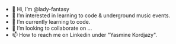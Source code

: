 - 👋 Hi, I’m @lady-fantasy
- 👀 I’m interested in learning to code & underground music events.
- 🌱 I’m currently learning to code.
- 💞️ I’m looking to collaborate on ...
- 📫 How to reach me on Linkedin under "Yasmine Kordjazy".

<!---
lady-fantasy/lady-fantasy is a ✨ special ✨ repository because its `README.md` (this file) appears on your GitHub profile.
You can click the Preview link to take a look at your changes.
--->
